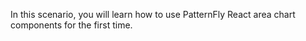 In this scenario, you will learn how to use PatternFly React area chart components for the first time.
